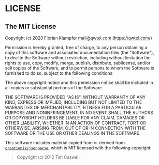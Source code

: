# LICENSE
## The MIT License

Copyright (c) 2020 Florian Klampfer <mail@qwtel.com> (https://qwtel.com/)

Permission is hereby granted, free of charge, to any person obtaining a copy
of this software and associated documentation files (the "Software"), to deal
in the Software without restriction, including without limitation the rights
to use, copy, modify, merge, publish, distribute, sublicense, and/or sell
copies of the Software, and to permit persons to whom the Software is
furnished to do so, subject to the following conditions:

The above copyright notice and this permission notice shall be included in
all copies or substantial portions of the Software.

THE SOFTWARE IS PROVIDED "AS IS", WITHOUT WARRANTY OF ANY KIND, EXPRESS OR
IMPLIED, INCLUDING BUT NOT LIMITED TO THE WARRANTIES OF MERCHANTABILITY,
FITNESS FOR A PARTICULAR PURPOSE AND NONINFRINGEMENT. IN NO EVENT SHALL THE
AUTHORS OR COPYRIGHT HOLDERS BE LIABLE FOR ANY CLAIM, DAMAGES OR OTHER
LIABILITY, WHETHER IN AN ACTION OF CONTRACT, TORT OR OTHERWISE, ARISING FROM,
OUT OF OR IN CONNECTION WITH THE SOFTWARE OR THE USE OR OTHER DEALINGS IN
THE SOFTWARE.

This software includes material copied from or derived from 
[`creationix/jsonparse`](https://github.com/creationix/jsonparse),
which is MIT licensed with the following copyright:

> Copyright (c) 2012 Tim Caswell
